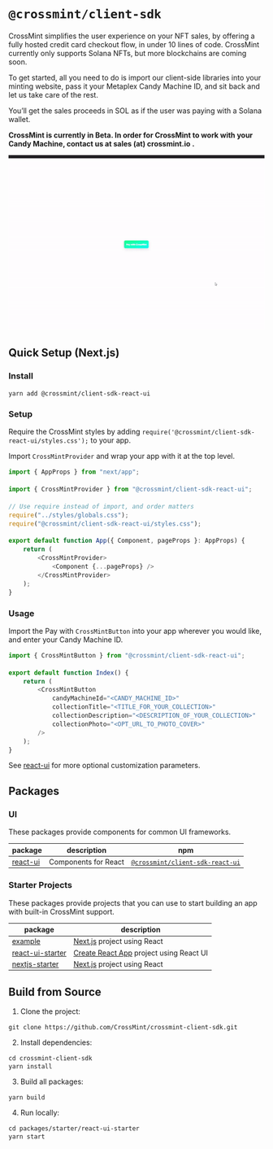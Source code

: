 # `@crossmint/client-sdk`

CrossMint simplifies the user experience on your NFT sales, by offering a fully hosted credit card checkout flow, in under 10 lines of code. CrossMint currently only supports Solana NFTs, but more blockchains are coming soon.

To get started, all you need to do is import our client-side libraries into your minting website, pass it your Metaplex Candy Machine ID, and sit back and let us take care of the rest.

You’ll get the sales proceeds in SOL as if the user was paying with a Solana wallet.

**CrossMint is currently in Beta. In order for CrossMint to work with your Candy Machine, contact us at sales (at) crossmint.io .**

<p align="center">
  <img src="https://github.com/CrossMint/crossmint-client-sdk/raw/main/usageExample.gif?raw=true" alt="Usage Example" />
</p>

## Quick Setup (Next.js)

### Install

```shell
yarn add @crossmint/client-sdk-react-ui
```

### Setup

Require the CrossMint styles by adding `require('@crossmint/client-sdk-react-ui/styles.css');` to your app.

Import `CrossMintProvider` and wrap your app with it at the top level.

```javascript
import { AppProps } from "next/app";

import { CrossMintProvider } from "@crossmint/client-sdk-react-ui";

// Use require instead of import, and order matters
require("../styles/globals.css");
require("@crossmint/client-sdk-react-ui/styles.css");

export default function App({ Component, pageProps }: AppProps) {
    return (
        <CrossMintProvider>
            <Component {...pageProps} />
        </CrossMintProvider>
    );
}
```

### Usage

Import the Pay with `CrossMintButton` into your app wherever you would like, and enter your Candy Machine ID.

```javascript
import { CrossMintButton } from "@crossmint/client-sdk-react-ui";

export default function Index() {
    return (
        <CrossMintButton
            candyMachineId="<CANDY_MACHINE_ID>"
            collectionTitle="<TITLE_FOR_YOUR_COLLECTION>"
            collectionDescription="<DESCRIPTION_OF_YOUR_COLLECTION>"
            collectionPhoto="<OPT_URL_TO_PHOTO_COVER>"
        />
    );
}
```

See [react-ui](https://github.com/CrossMint/crossmint-client-sdk/tree/main/packages/ui/react-ui) for more optional customization parameters.

## Packages

### UI

These packages provide components for common UI frameworks.

| package                                                                                      | description          | npm                                                                                          |
| -------------------------------------------------------------------------------------------- | -------------------- | -------------------------------------------------------------------------------------------- |
| [react-ui](https://github.com/CrossMint/crossmint-client-sdk/tree/main/packages/ui/react-ui) | Components for React | [`@crossmint/client-sdk-react-ui`](https://npmjs.com/package/@crossmint/client-sdk-react-ui) |

### Starter Projects

These packages provide projects that you can use to start building an app with built-in CrossMint support.

| package                                                                                                           | description                                                             |
| ----------------------------------------------------------------------------------------------------------------- | ----------------------------------------------------------------------- |
| [example](https://github.com/CrossMint/crossmint-client-sdk/tree/main/packages/starter/example)                   | [Next.js](https://nextjs.org) project using React                       |
| [react-ui-starter](https://github.com/CrossMint/crossmint-client-sdk/tree/main/packages/starter/react-ui-starter) | [Create React App](https://create-react-app.dev) project using React UI |
| [nextjs-starter](https://github.com/CrossMint/crossmint-client-sdk/tree/main/packages/starter/nextjs-starter)     | [Next.js](https://nextjs.org) project using React                       |

## Build from Source

1. Clone the project:

```shell
git clone https://github.com/CrossMint/crossmint-client-sdk.git
```

2. Install dependencies:

```shell
cd crossmint-client-sdk
yarn install
```

3. Build all packages:

```shell
yarn build
```

4. Run locally:

```shell
cd packages/starter/react-ui-starter
yarn start
```
